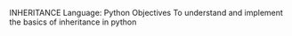 INHERITANCE
Language: Python
Objectives
To understand and implement the basics of inheritance in python
